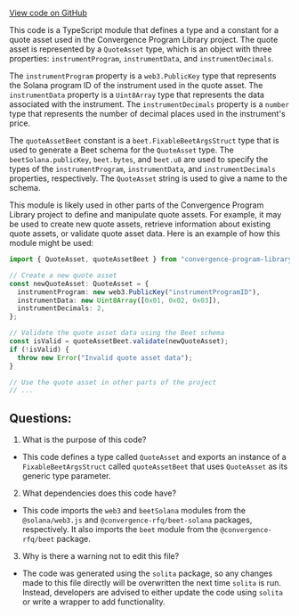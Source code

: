 [View code on GitHub](https://github.com/convergence-rfq/convergence-program-library/rfq/js/generated/types/QuoteAsset.ts)

This code is a TypeScript module that defines a type and a constant for a quote asset used in the Convergence Program Library project. The quote asset is represented by a `QuoteAsset` type, which is an object with three properties: `instrumentProgram`, `instrumentData`, and `instrumentDecimals`. 

The `instrumentProgram` property is a `web3.PublicKey` type that represents the Solana program ID of the instrument used in the quote asset. The `instrumentData` property is a `Uint8Array` type that represents the data associated with the instrument. The `instrumentDecimals` property is a `number` type that represents the number of decimal places used in the instrument's price.

The `quoteAssetBeet` constant is a `beet.FixableBeetArgsStruct` type that is used to generate a Beet schema for the `QuoteAsset` type. The `beetSolana.publicKey`, `beet.bytes`, and `beet.u8` are used to specify the types of the `instrumentProgram`, `instrumentData`, and `instrumentDecimals` properties, respectively. The `QuoteAsset` string is used to give a name to the schema.

This module is likely used in other parts of the Convergence Program Library project to define and manipulate quote assets. For example, it may be used to create new quote assets, retrieve information about existing quote assets, or validate quote asset data. Here is an example of how this module might be used:

```typescript
import { QuoteAsset, quoteAssetBeet } from "convergence-program-library";

// Create a new quote asset
const newQuoteAsset: QuoteAsset = {
  instrumentProgram: new web3.PublicKey("instrumentProgramID"),
  instrumentData: new Uint8Array([0x01, 0x02, 0x03]),
  instrumentDecimals: 2,
};

// Validate the quote asset data using the Beet schema
const isValid = quoteAssetBeet.validate(newQuoteAsset);
if (!isValid) {
  throw new Error("Invalid quote asset data");
}

// Use the quote asset in other parts of the project
// ...
```
## Questions: 
 1. What is the purpose of this code?
- This code defines a type called `QuoteAsset` and exports an instance of a `FixableBeetArgsStruct` called `quoteAssetBeet` that uses `QuoteAsset` as its generic type parameter.

2. What dependencies does this code have?
- This code imports the `web3` and `beetSolana` modules from the `@solana/web3.js` and `@convergence-rfq/beet-solana` packages, respectively. It also imports the `beet` module from the `@convergence-rfq/beet` package.

3. Why is there a warning not to edit this file?
- The code was generated using the `solita` package, so any changes made to this file directly will be overwritten the next time `solita` is run. Instead, developers are advised to either update the code using `solita` or write a wrapper to add functionality.